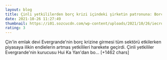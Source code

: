 ```yaml
--- 
layout: blog
title: Çinli yetkililerden borç krizi içindeki şirketin patronuna: Borcu cebinden öde
date: 2021-10-26 11:27:49
thumbnail: https://i01.sozcucdn.com/wp-content/uploads/2021/10/26/iecrop/o54xesgpubojfkh4fykahuanqe_16_9_1635247481-670x371.jpg
rating: 3
---
```

Çin'in emlak devi Evergrande'nin borç krizine girmesi tüm sektörü etkilerken piyasaya ilikin endielerin artmas yetkilileri harekete geçirdi. Çinli yetkililer Evergrande'nin kurucusu Hui Ka Yan'dan bo… [+1462 chars]